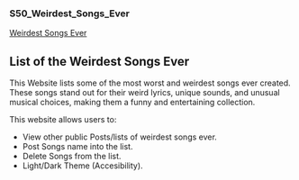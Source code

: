 ### S50_Weirdest_Songs_Ever

[Weirdest Songs Ever](https://weirdest-songs-ever.onrender.com )

## List of the Weirdest Songs Ever

This Website lists some of the most worst and weirdest songs ever created. These songs stand out for their weird lyrics, unique sounds, and unusual musical choices, making them a funny and entertaining collection. 

This website allows users to:
- View other public Posts/lists of weirdest songs ever.
- Post Songs name into the list.
- Delete Songs from the list.
- Light/Dark Theme (Accesibility).